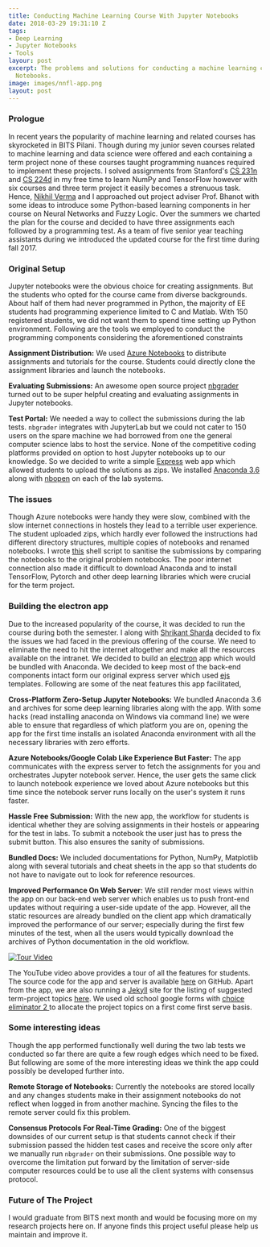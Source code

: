 ```yaml
---
title: Conducting Machine Learning Course With Jupyter Notebooks
date: 2018-03-29 19:31:10 Z
tags:
- Deep Learning
- Jupyter Notebooks
- Tools
layour: post
excerpt: The problems and solutions for conducting a machine learning course in Jupyter
  Notebooks.
image: images/nnfl-app.png
layout: post
---
```


### Prologue

In recent years the popularity of machine learning and related courses has skyrocketed in BITS Pilani. Though during my junior seven courses related to machine learning and data science were offered and each containing a term project none of these courses taught programming nuances required to implement these projects. I solved assignments from Stanford's [CS 231n](cs231n.stanford.edu) and [CS 224d](http://cs224d.stanford.edu/) in my free time to learn NumPy and TensorFlow however  with six courses and three term project it easily becomes a strenuous task. Hence, [Nikhil Verma](nikhilweee.github.io) and I approached out project adviser Prof. Bhanot with some ideas to introduce some Python-based learning components in her course on Neural Networks and Fuzzy Logic. Over the summers we charted the plan for the course and decided to have three assignments each followed by a programming test. As a team of five senior year teaching assistants during we introduced the updated course for the first time during fall 2017.

### Original Setup

Jupyter notebooks were the obvious choice for creating assignments. But the students who opted for the course came from diverse backgrounds. About half of them had never programmed in Python, the majority of EE students had programming experience limited to C and Matlab. With 150 registered students, we did not want them to spend time setting up Python environment. Following are the tools we employed to conduct the programming components considering the aforementioned constraints

**Assignment Distribution:**  We used [Azure Notebooks](https://notebooks.azure.com/nnfl/libraries) to distribute assignments and tutorials for the course. Students could directly clone the assignment libraries and launch the notebooks.

**Evaluating Submissions:** An awesome open source project [nbgrader](http://nbgrader.readthedocs.io/en/stable/) turned out to be super helpful creating and evaluating assignments in Jupyter notebooks.

**Test Portal:** We needed a way to collect the submissions during the lab tests. `nbgrader` integrates with JupyterLab but we could not cater to 150 users on the spare machine we had borrowed from one the general computer science labs to host the service. None of the competitive coding platforms provided on option to host Jupyter notebooks up to our knowledge. So we decided to write a simple [Express]() web app which allowed students to upload the solutions as zips. We installed [Anaconda 3.6](https://anaconda.org/) along with [nbopen](https://github.com/takluyver/nbopen) on each of the lab systems.

### The issues

Though Azure notebooks were handy they were slow, combined with the slow internet connections in hostels they lead to a terrible user experience. The student uploaded zips, which hardly ever followed the instructions had different directory structures, multiple copies of notebooks and renamed notebooks. I wrote [this](https://gist.github.com/AgrawalAmey/4e499d0334e4d05c783cd8504fe7fe82) shell script to sanitise the submissions by comparing the notebooks to the original problem notebooks. The poor internet connection also made it difficult to download Anaconda and to install TensorFlow, Pytorch and other deep learning libraries which were crucial for the term project.

### Building the electron app

Due to the increased popularity of the course, it was decided to run the course during both the semester. I along with [Shrikant Sharda](https://github.com/shrikantsharda) decided to fix the issues we had faced in the previous offering of the course. We need to eliminate the need to hit the internet altogether and make all the resources available on the intranet. We decided to build an [electron](electron.atom.io) app which would be bundled with Anaconda. We decided to keep most of the back-end components intact form our original express server which used [ejs](https://www.npmjs.com/package/ejs) templates. Following are some of the neat features this app facilitated,

**Cross-Platform Zero-Setup Jupyter Notebooks:**  We bundled Anaconda 3.6 and archives for some deep learning libraries along with the app. With some hacks (read installing anaconda on Windows via command line) we were able to ensure that regardless of which platform you are on, opening the app for the first time installs an isolated Anaconda environment with all the necessary libraries with zero efforts.

**Azure Notebooks/Google Colab Like Experience But Faster:** The app communicates with the express server to fetch the assignments for you and orchestrates Jupyter notebook server. Hence, the user gets the same click to launch notebook experience we loved about Azure notebooks but this time since the notebook server runs locally on the user's system it runs faster.

**Hassle Free Submission:** With the new app, the workflow for students is identical whether they are solving assignments in their hostels or appearing for the test in labs. To submit a notebook the user just has to press the submit button. This also ensures the sanity of submissions.

**Bundled Docs:** We included documentations for Python, NumPy, Matplotlib along with several tutorials and cheat sheets in the app so that students do not have to navigate out to look for reference resources.

**Improved Performance On Web Server:** We still render most views within the app on our back-end web server which enables us to push front-end updates without requiring a user-side update of the app. However, all the static resources are already bundled on the client app which dramatically improved the performance of our server; especially during the first few minutes of the test, when all the users would typically download the archives of Python documentation in the old workflow.

[![Tour Video](https://j.gifs.com/l5EDy7.gif)](https://www.youtube.com/watch?v=fiKaIJcfsAs&feature=youtu.be)

The YouTube video above provides a tour of all the features for students. The source code for the app and server is available [here](https://github.com/AgrawalAmey/nnfl-app) on GitHub. Apart from the app, we are also running a [Jekyll](https://jekyllrb.com/) site for the listing of suggested term-project topics [here](). We used old school google forms with [choice eliminator 2 ](https://chrome.google.com/webstore/detail/choice-eliminator-2/mnhoinjhhhafgieggnhjekliaodnkigj?utm_source=permalink) to allocate the project topics on a first come first serve basis.

### Some interesting ideas

Though the app performed functionally well during the two lab tests we conducted so far there are quite a few rough edges which need to be fixed. But following are some of the more interesting ideas we think the app could possibly be developed further into.

**Remote Storage of Notebooks:** Currently the notebooks are stored locally and any changes students make in their assignment notebooks do not reflect when logged in from another machine. Syncing the files to the remote server could fix this problem.

**Consensus Protocols For Real-Time Grading:** One of the biggest downsides of our current setup is that students cannot check if their submission passed the hidden test cases and receive the score only after we manually run `nbgrader` on their submissions. One possible way to overcome the limitation put forward by the limitation of server-side computer resources could be to use all the client systems with consensus protocol.

### Future of The Project

I would graduate from BITS next month and would be focusing more on my research projects here on. If anyone finds this project useful please help us maintain and improve it. 
